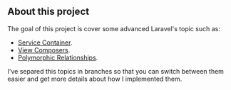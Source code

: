 ## About this project

The goal of this project is cover some advanced Laravel's topic such as:

- [Service Container](https://laravel.com/docs/routing).
- [View Composers](https://laravel.com/docs/routing).
- [Polymorphic Relationships](https://laravel.com/docs/routing).

I've separed this topics in branches so that you can switch between them easier and get more details about how I implemented them.
